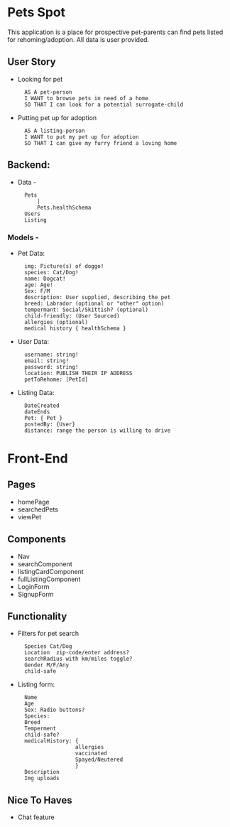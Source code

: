 # Pets Spot
This application is a place for prospective pet-parents can find
pets listed for rehoming/adoption. All data is user provided.

## User Story
* Looking for pet
    
        AS A pet-person
        I WANT to browse pets in need of a home
        SO THAT I can look for a potential surrogate-child

* Putting pet up for adoption
        
        AS A listing-person
        I WANT to put my pet up for adoption
        SO THAT I can give my furry friend a loving home     

## Backend:

* Data -

        Pets
            |
            Pets.healthSchema
        Users
        Listing

### Models -

- Pet Data:

        img: Picture(s) of doggo!
        species: Cat/Dog!
        name: Dogcat!
        age: Age!
        Sex: F/M
        description: User supplied, describing the pet
        breed: Labrador (optional or "other" option)
        tempermant: Social/Skittish? (optional)
        child-friendly: (User Sourced)
        allergies (optional)
        medical history { healthSchema }

<!-- activity-needs:  -->
<!-- size: Small/Medium/Large  -->

- User Data:

        username: string!
        email: string!
        password: string!
        location: PUBLISH THEIR IP ADDRESS
        petToRehome: [PetId]

* Listing Data:

        DateCreated
        dateEnds
        Pet: { Pet }
        postedBy: {User}
        distance: range the person is willing to drive

<!-- adoptionOpen: boolean -->

# Front-End

## Pages

* homePage
* searchedPets
* viewPet

## Components
* Nav
* searchComponent
* listingCardComponent
* fullListingComponent
* LoginForm
* SignupForm

## Functionality

- Filters for pet search
        
        Species Cat/Dog
        Location  zip-code/enter address?
        searchRadius with km/miles toggle?
        Gender M/F/Any
        child-safe

- Listing form:

        Name
        Age
        Sex: Radio buttons?
        Species:
        Breed
        Temperment
        child-safe?
        medicalHistory: {
                        allergies
                        vaccinated
                        Spayed/Neutered
                        }
        Description
        Img uploads



## Nice To Haves

* Chat feature

